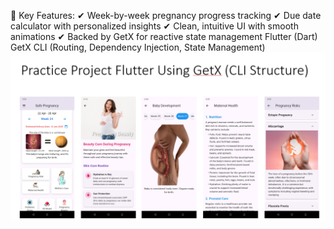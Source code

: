 🔹 Key Features:
✔ Week-by-week pregnancy progress tracking
✔ Due date calculator with personalized insights
✔ Clean, intuitive UI with smooth animations
✔ Backed by GetX for reactive state management
Flutter (Dart)
GetX CLI (Routing, Dependency Injection, State Management)
![WhatsApp Image 2024-01-18 at 11 02 28 AM (2)](https://github.com/Fahamin/pregnancy/blob/master/Screenshot_33.png?raw=true)

